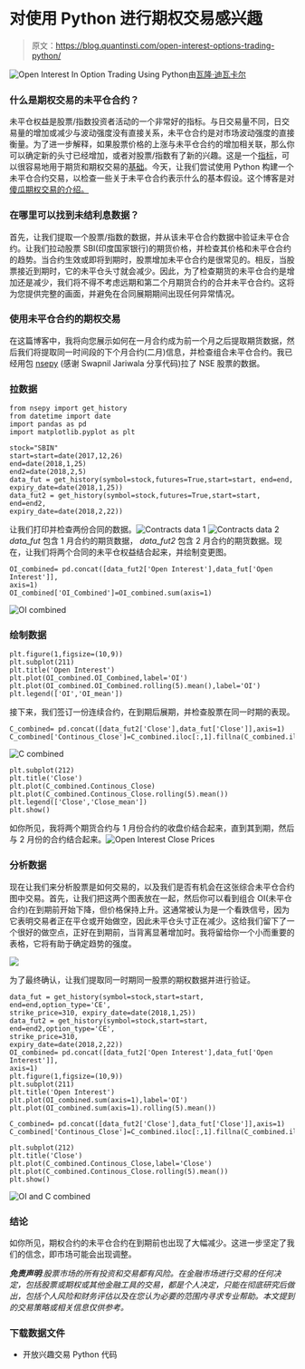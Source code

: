 # 对使用 Python 进行期权交易感兴趣

> 原文：<https://blog.quantinsti.com/open-interest-options-trading-python/>

![Open Interest In Option Trading Using Python](img/d4bc6da19ea3e6c04cf03b389cb857a3.png)由[瓦隆·迪瓦卡尔](https://www.linkedin.com/in/varun-divakar-b862a667/)

### **什么是期权交易的未平仓合约？**

未平仓权益是股票/指数投资者活动的一个非常好的指标。与日交易量不同，日交易量的增加或减少与波动强度没有直接关系，未平仓合约是对市场波动强度的直接衡量。为了进一步解释，如果股票价格的上涨与未平仓合约的增加相关联，那么你可以确定新的头寸已经增加，或者对股票/指数有了新的兴趣。这是一个[指标](/build-technical-indicators-in-python/)，可以很容易地用于期货和期权交易的[基础](/basics-options-trading/)。今天，让我们尝试使用 Python 构建一个未平仓合约交易，以检查一些关于未平仓合约表示什么的基本假设。这个博客是对[傻瓜期权交易的介绍。](https://quantra.quantinsti.com/course/options-trading-strategies-python-basic)

### **在哪里可以找到未结利息数据？**

首先，让我们提取一个股票/指数的数据，并从该未平仓合约数据中验证未平仓合约。让我们拉动股票 SBI(印度国家银行)的期货价格，并检查其价格和未平仓合约的趋势。当合约生效或即将到期时，股票增加未平仓合约是很常见的。相反，当股票接近到期时，它的未平仓头寸就会减少。因此，为了检查期货的未平仓合约是增加还是减少，我们将不得不考虑远期和第二个月期货合约的合并未平仓合约。这将为您提供完整的画面，并避免在合同展期期间出现任何异常情况。

### **使用未平仓合约的期权交易**

在这篇博客中，我将向您展示如何在一月合约成为前一个月之后提取期货数据，然后我们将提取同一时间段的下个月合约(二月)信息，并检查组合未平仓合约。我已经用包 [nsepy](https://github.com/swapniljariwala/nsepy) (感谢 Swapnil Jariwala 分享代码)拉了 NSE 股票的数据。

### **拉数据**

```
from nsepy import get_history
from datetime import date
import pandas as pd
import matplotlib.pyplot as plt

stock="SBIN"
start=start=date(2017,12,26)
end=date(2018,1,25)
end2=date(2018,2,5)
data_fut = get_history(symbol=stock,futures=True,start=start, end=end,
expiry_date=date(2018,1,25))
data_fut2 = get_history(symbol=stock,futures=True,start=start, end=end2,
expiry_date=date(2018,2,22))
```

让我们打印并检查两份合同的数据。![Contracts data 1](img/2c074887dae7e00ad3275044cb506826.png) ![Contracts data 2](img/d43171c881de9adc84e73d563de93d4f.png) *data_fut* 包含 1 月合约的期货数据， *data_fut2* 包含 2 月合约的期货数据。现在，让我们将两个合同的未平仓权益结合起来，并绘制变更图。

```
OI_combined= pd.concat([data_fut2['Open Interest'],data_fut['Open Interest']],
axis=1)
OI_combined['OI_Combined']=OI_combined.sum(axis=1)
```

![OI combined](img/4be193db6d66dc60543094ffa26ef105.png)

### **绘制数据**

```
plt.figure(1,figsize=(10,9))
plt.subplot(211)
plt.title('Open Interest')
plt.plot(OI_combined.OI_Combined,label='OI')
plt.plot(OI_combined.OI_Combined.rolling(5).mean(),label='OI')
plt.legend(['OI','OI_mean'])
```

接下来，我们签订一份连续合约，在到期后展期，并检查股票在同一时期的表现。

```
C_combined= pd.concat([data_fut2['Close'],data_fut['Close']],axis=1)
C_combined['Continous_Close']=C_combined.iloc[:,1].fillna(C_combined.iloc[:,0])
```

![C combined](img/c219364413cae2d81dff68e49bc0461b.png)

```
plt.subplot(212)
plt.title('Close')
plt.plot(C_combined.Continous_Close)
plt.plot(C_combined.Continous_Close.rolling(5).mean())
plt.legend(['Close','Close_mean'])
plt.show()
```

如你所见，我将两个期货合约与 1 月份合约的收盘价结合起来，直到其到期，然后与 2 月份的合约结合起来。![Open Interest Close Prices](img/d4069b30028e27ac3f276e43fb0c6f4d.png)

### **分析数据**

现在让我们来分析股票是如何交易的，以及我们是否有机会在这张综合未平仓合约图中交易。首先，让我们把这两个图表放在一起，然后你可以看到组合 OI(未平仓合约)在到期前开始下降，但价格保持上升。这通常被认为是一个看跌信号，因为它表明交易者正在平仓或开始做空，因此未平仓头寸正在减少。这给我们留下了一个很好的做空点，正好在到期前，当背离显著增加时。我将留给你一个小而重要的表格，它将有助于确定趋势的强度。

![](img/734c2e66d8138504e9fe22050c86e766.png)

为了最终确认，让我们提取同一时期同一股票的期权数据并进行验证。

```
data_fut = get_history(symbol=stock,start=start, end=end,option_type='CE',
strike_price=310, expiry_date=date(2018,1,25))
data_fut2 = get_history(symbol=stock,start=start, end=end2,option_type='CE',
strike_price=310,
expiry_date=date(2018,2,22))
OI_combined= pd.concat([data_fut2['Open Interest'],data_fut['Open Interest']],
axis=1)
plt.figure(1,figsize=(10,9))
plt.subplot(211)
plt.title('Open Interest')
plt.plot(OI_combined.sum(axis=1),label='OI')
plt.plot(OI_combined.sum(axis=1).rolling(5).mean())

C_combined= pd.concat([data_fut2['Close'],data_fut['Close']],axis=1)
C_combined['Continous_Close']=C_combined.iloc[:,1].fillna(C_combined.iloc[:,0])

plt.subplot(212)
plt.title('Close')
plt.plot(C_combined.Continous_Close,label='Close')
plt.plot(C_combined.Continous_Close.rolling(5).mean())
plt.show()
```

![OI and C combined](img/ed136690409e4fba7abc5de36c3e3bcb.png)

### **结论**

如你所见，期权合约的未平仓合约在到期前也出现了大幅减少。这进一步坚定了我们的信念，即市场可能会出现调整。

***免责声明**:股票市场的所有投资和交易都有风险。在金融市场进行交易的任何决定，包括股票或期权或其他金融工具的交易，都是个人决定，只能在彻底研究后做出，包括个人风险和财务评估以及在您认为必要的范围内寻求专业帮助。本文提到的交易策略或相关信息仅供参考。*

### **下载数据文件**

*   开放兴趣交易 Python 代码